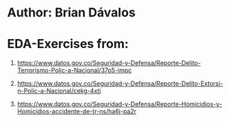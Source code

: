 # Author: Brian Dávalos

# EDA-Exercises from:
1. https://www.datos.gov.co/Seguridad-y-Defensa/Reporte-Delito-Terrorismo-Polic-a-Nacional/37p5-impc 

2. https://www.datos.gov.co/Seguridad-y-Defensa/Reporte-Delito-Extorsi-n-Polic-a-Nacional/cekg-4xti

3. https://www.datos.gov.co/Seguridad-y-Defensa/Reporte-Homicidios-y-Homicidios-accidente-de-tr-ns/ha6j-pa2r
